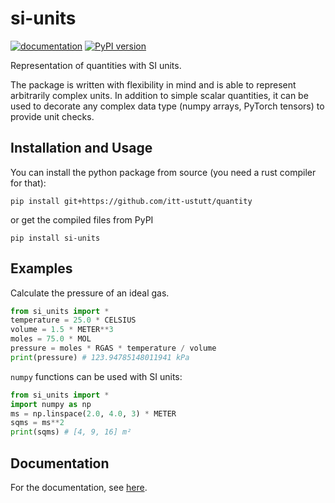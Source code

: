 # si-units

[![documentation](https://img.shields.io/badge/docs-github--pages-blue)](https://itt-ustutt.github.io/quantity/index.html)
[![PyPI version](https://badge.fury.io/py/si_units.svg)](https://badge.fury.io/py/si_units)

Representation of quantities with SI units. 

The package is written with flexibility in mind and is able to represent arbitrarily complex units.
In addition to simple scalar quantities, it can be used to decorate any complex data type (numpy arrays, PyTorch tensors) to provide unit checks.

## Installation and Usage

You can install the python package from source (you need a rust compiler for that):

```
pip install git+https://github.com/itt-ustutt/quantity
```

or get the compiled files from PyPI

```
pip install si-units
```

## Examples

Calculate the pressure of an ideal gas.

```python
from si_units import *
temperature = 25.0 * CELSIUS
volume = 1.5 * METER**3
moles = 75.0 * MOL
pressure = moles * RGAS * temperature / volume
print(pressure) # 123.94785148011941 kPa
```

`numpy` functions can be used with SI units:

```python
from si_units import *
import numpy as np
ms = np.linspace(2.0, 4.0, 3) * METER
sqms = ms**2
print(sqms) # [4, 9, 16] m²
```

## Documentation

For the documentation, see [here](https://itt-ustutt.github.io/quantity/index.html).
